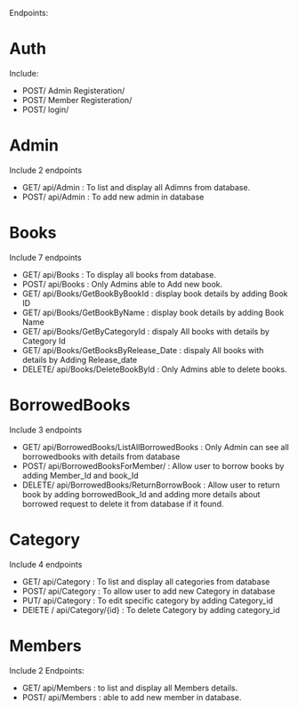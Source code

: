 Endpoints:
# Auth
Include:
- POST/ Admin Registeration/
- POST/ Member Registeration/  
- POST/ login/   

# Admin
Include 2 endpoints 
- GET/ api/Admin  :  To list and display all Adimns from database.
- POST/ api/Admin :  To add new admin in database


# Books
Include 7 endpoints
- GET/ api/Books   :   To display all books from database.
- POST/ api/Books  :   Only Admins able to Add new book.
- GET/  api/Books/GetBookByBookId  :  display book details by adding Book ID
- GET/  api/Books/GetBookByName    :  display book details by adding Book Name
- GET/  api/Books/GetByCategoryId  :  dispaly All books with details by Category Id
- GET/  api/Books/GetBooksByRelease_Date  :  dispaly All books with details by Adding Release_date
- DELETE/ api/Books/DeleteBookById :  Only Admins able to delete books.


# BorrowedBooks
Include 3 endpoints
- GET/   api/BorrowedBooks/ListAllBorrowedBooks   :  Only Admin can see all borrowedbooks with details from database
- POST/  api/BorrowedBooksForMember/   :  Allow user to borrow books by adding Member_Id and book_Id
- DELETE/  api/BorrowedBooks/ReturnBorrowBook  : Allow user to return book by adding borrowedBook_Id and adding more details about borrowed request to delete it from database if it found.

# Category
Include 4 endpoints 
- GET/  api/Category  :  To list and display all categories from database
- POST/  api/Category :  To allow user to add new Category in database
- PUT/  api/Category  :  To edit specific category by adding Category_id
- DElETE  /  api/Category/{id}   : To delete Category by adding category_id


# Members
Include 2 Endpoints:
- GET/ api/Members  :  to list and display all Members details.
- POST/  api/Members  : able to add new member in database. 
